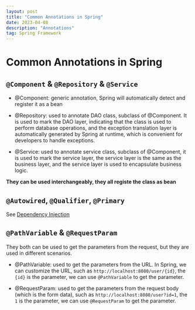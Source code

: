 ```yaml
---
layout: post
title: "Common Annotations in Spring"
date: 2023-04-08
description: "Annotations"
tag: Spring Framework
---
```


# Common Annotations in Spring

## `@Component` & `@Repository` & `@Service`

- @Component: generic annotation, Spring will automatically detect and register it as a bean

- @Repository: used to annotate DAO class, subclass of @Component. It is used to mark the DAO layer, indicating that the class is used to perform database operations, and the exception translation layer is automatically generated by Spring at runtime, which is convenient for developers to handle exceptions.

- @Service: used to annotate service class, subclass of @Component, it is used to mark the service layer, the service layer is the same as the business layer, and the service layer is used to encapsulate business logic.

**They can be used interchangeably, they all registe the class as bean**

## `@Autowired`, `@Qualifier`, `@Primary`

See [Dependency Injection](https://chriszzhong.github.io/2023/04/Dependency-Injection/#what-is-dependency-injection)

## `@PathVariable` & `@RequestParam`

They both can be used to get the parameters from the request, but they are used in different scenarios.

- @PathVariable: used to get the parameters from the URL. In Spring, we can customize the URL, such as `http://localhost:8080/user/{id}`, the `{id}` is the parameter, we can use `@PathVariable` to get the parameter.

- @RequestParam: used to get the parameters from the request body (which is the form data), such as `http://localhost:8080/user?id=1`, the `1` is the parameter, we can use `@RequestParam` to get the parameter.
